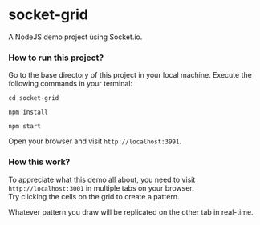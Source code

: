 # socket-grid
A NodeJS demo project using Socket.io.

### How to run this project?
Go to the base directory of this project in your local machine. Execute the following commands in your terminal:
```
cd socket-grid
```
```
npm install
```
```
npm start
```
Open your browser and visit `http://localhost:3991`.
### How this work?
To appreciate what this demo all about, you need to visit `http://localhost:3001` in multiple tabs on your browser.  
Try clicking the cells on the grid to create a pattern.  
  
Whatever pattern you draw will be replicated on the other tab in real-time.
